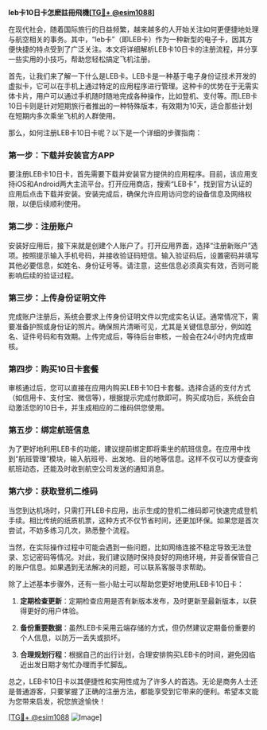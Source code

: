 **leb卡10日卡怎麽註冊飛機[[TG💪+ @esim1088](https://t.me/s/esim1088)]**

在现代社会，随着国际旅行的日益频繁，越来越多的人开始关注如何更便捷地处理与航空相关的事务。其中，“leb卡”（即LEB卡）作为一种新型的电子卡，因其方便快捷的特点受到了广泛关注。本文将详细解析LEB卡10日卡的注册流程，并分享一些实用的小技巧，帮助您轻松搞定飞机注册。

首先，让我们来了解一下什么是LEB卡。LEB卡是一种基于电子身份证技术开发的虚拟卡，它可以在手机上通过特定的应用程序进行管理。这种卡的优势在于无需实体卡片，用户可以通过手机随时随地完成各种操作，比如登机、支付等。而LEB卡10日卡则是针对短期旅行者推出的一种特殊版本，有效期为10天，适合那些计划在短期内多次乘坐飞机的人群使用。

那么，如何注册LEB卡10日卡呢？以下是一个详细的步骤指南：

### **第一步：下载并安装官方APP**
要注册LEB卡10日卡，首先需要下载并安装官方提供的应用程序。目前，该应用支持iOS和Android两大主流平台。打开应用商店，搜索“LEB卡”，找到官方认证的应用后点击下载并安装。安装完成后，确保允许应用访问您的设备信息及网络权限，以便后续顺利使用。

### **第二步：注册账户**
安装好应用后，接下来就是创建个人账户了。打开应用界面，选择“注册新账户”选项。按照提示输入手机号码，并接收验证码短信。输入验证码后，设置密码并填写其他必要信息，如姓名、身份证号等。请注意，这些信息必须真实有效，否则可能影响后续的验证过程。

### **第三步：上传身份证明文件**
完成账户注册后，系统会要求上传身份证明文件以完成实名认证。通常情况下，需要准备护照或身份证的照片。确保照片清晰可见，尤其是关键信息部分，例如姓名、证件号码和有效期。上传完成后，等待后台审核，一般会在24小时内完成审核。

### **第四步：购买10日卡套餐**
审核通过后，您可以直接在应用内购买LEB卡10日卡套餐。选择合适的支付方式（如信用卡、支付宝、微信等），根据提示完成付款即可。购买成功后，系统会自动激活您的10日卡，并生成相应的二维码供您使用。

### **第五步：绑定航班信息**
为了更好地利用LEB卡的功能，建议提前绑定即将乘坐的航班信息。在应用中找到“航班管理”模块，输入航班号、出发地、目的地等信息。这样不仅可以方便查询航班动态，还能及时收到航空公司发送的通知消息。

### **第六步：获取登机二维码**
当您到达机场时，只需打开LEB卡应用，出示生成的登机二维码即可快速完成登机手续。相比传统的纸质机票，这种方式不仅节省时间，还更加环保。如果您是首次尝试，不妨多练习几次，熟悉整个流程。

当然，在实际操作过程中可能会遇到一些问题，比如网络连接不稳定导致无法登录、忘记密码等情况。对此，我们建议随时保持良好的网络环境，并妥善保管自己的账户信息。如果遇到无法解决的问题，可以联系客服寻求帮助。

除了上述基本步骤外，还有一些小贴士可以帮助您更好地使用LEB卡10日卡：

1. **定期检查更新**：定期检查应用是否有新版本发布，及时更新至最新版本，以获得更好的用户体验。
   
2. **备份重要数据**：虽然LEB卡采用云端存储的方式，但仍然建议定期备份重要的个人信息，以防万一丢失或损坏。

3. **合理规划行程**：根据自己的出行计划，合理安排购买LEB卡的时间，避免因临近出发日期才匆忙办理而手忙脚乱。

总之，LEB卡10日卡以其便捷性和实用性成为了许多人的首选。无论是商务人士还是普通游客，只要掌握了正确的注册方法，都能享受到它带来的便利。希望本文能为您带来启发，祝您旅途愉快！

[[TG💪+ @esim1088](https://t.me/s/esim1088) ![Image](https://i.postimg.cc/4NQfJmqS/Snipaste-2025-05-13-00-14-12.png)]